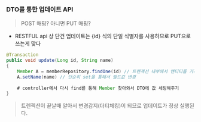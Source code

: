 ### DTO를 통한 업데이트 API

> POST 매핑? 아니면 PUT 매핑?

- RESTFUL api 상 단건 업데이트는 {id} 식의 단일 식별자를 사용하므로 PUT으로 쓰는게 맞다

```java
@Transaction
public void update(Long id, String name)
{
    Member A = memberRepository.findOne(id) // 트렌젝션 내부에서 엔티티를 가져옴
    A.setName(name) // 단순히 set을 통해서 필드값 변경
    
    # controller에서 다시 find를 통해 Member 찾아와서 DTO에 값 세팅해주기  
}
```
> 트렌젝션이 끝날때 알아서 변경감지(더티체킹)이 되므로 업데이트가 정상 실행된다. 


